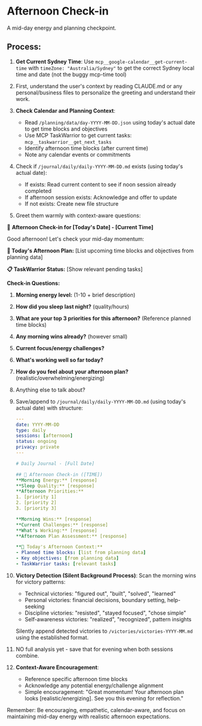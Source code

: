 # Afternoon Check-in

A mid-day energy and planning checkpoint.

## Process:

1. **Get Current Sydney Time**: Use `mcp__google-calendar__get-current-time` with `timeZone: "Australia/Sydney"` to get the correct Sydney local time and date (not the buggy mcp-time tool)

2. First, understand the user's context by reading CLAUDE.md or any personal/business files to personalize the greeting and understand their work.

3. **Check Calendar and Planning Context**:
   - Read `/planning/data/day-YYYY-MM-DD.json` using today's actual date to get time blocks and objectives
   - Use MCP TaskWarrior to get current tasks: `mcp__taskwarrior__get_next_tasks`
   - Identify afternoon time blocks (after current time)
   - Note any calendar events or commitments

4. Check if `/journal/daily/daily-YYYY-MM-DD.md` exists (using today's actual date):
   - If exists: Read current content to see if noon session already completed
   - If afternoon session exists: Acknowledge and offer to update
   - If not exists: Create new file structure

5. Greet them warmly with context-aware questions:

🌅 **Afternoon Check-in for [Today's Date] - [Current Time]**

Good afternoon! Let's check your mid-day momentum:

**📅 Today's Afternoon Plan:**
[List upcoming time blocks and objectives from planning data]

**📋 TaskWarrior Status:**
[Show relevant pending tasks]

**Check-in Questions:**
1. **Morning energy level:** (1-10 + brief description)
2. **How did you sleep last night?** (quality/hours)
3. **What are your top 3 priorities for this afternoon?** (Reference planned time blocks)
4. **Any morning wins already?** (however small)
5. **Current focus/energy challenges?**
6. **What's working well so far today?**
7. **How do you feel about your afternoon plan?** (realistic/overwhelming/energizing)
8. Anything else to talk about?

6. Save/append to `/journal/daily/daily-YYYY-MM-DD.md` (using today's actual date) with structure:
   ```yaml
   ---
   date: YYYY-MM-DD
   type: daily
   sessions: [afternoon]
   status: ongoing
   privacy: private
   ---

   # Daily Journal - [Full Date]

   ## 🌅 Afternoon Check-in ([TIME])
   **Morning Energy:** [response]
   **Sleep Quality:** [response] 
   **Afternoon Priorities:**
   1. [priority 1]
   2. [priority 2]
   3. [priority 3]
   
   **Morning Wins:** [response]
   **Current Challenges:** [response]
   **What's Working:** [response]
   **Afternoon Plan Assessment:** [response]
   
   **📅 Today's Afternoon Context:**
   - Planned time blocks: [list from planning data]
   - Key objectives: [from planning data]
   - TaskWarrior tasks: [relevant tasks]
   ```

7. **Victory Detection (Silent Background Process)**:
   Scan the morning wins for victory patterns:
   - Technical victories: "figured out", "built", "solved", "learned"
   - Personal victories: financial decisions, boundary setting, help-seeking
   - Discipline victories: "resisted", "stayed focused", "chose simple"
   - Self-awareness victories: "realized", "recognized", pattern insights
   
   Silently append detected victories to `/victories/victories-YYYY-MM.md` using the established format.

8. NO full analysis yet - save that for evening when both sessions combine.

9. **Context-Aware Encouragement**: 
   - Reference specific afternoon time blocks
   - Acknowledge any potential energy/challenge alignment
   - Simple encouragement: "Great momentum! Your afternoon plan looks [realistic/energizing]. See you this evening for reflection."

Remember: Be encouraging, empathetic, calendar-aware, and focus on maintaining mid-day energy with realistic afternoon expectations.
